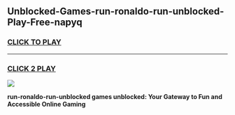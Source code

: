 
## Unblocked-Games-run-ronaldo-run-unblocked-Play-Free-napyq
<h3>
<a href="https://premium76.site?title=run-ronaldo-run-unblocked&ref=20M">CLICK TO PLAY</a></h3>
<hr>

<h3>
<a href="https://premium76.site?title=run-ronaldo-run-unblocked&ref=20M">CLICK 2 PLAY</a>
  
</h3>

<a href="https://premium76.site?title=run-ronaldo-run-unblocked&ref=19M"><img src="https://clearcache.store/games.png"></a>


**run-ronaldo-run-unblocked games unblocked: Your Gateway to Fun and Accessible Online Gaming**
